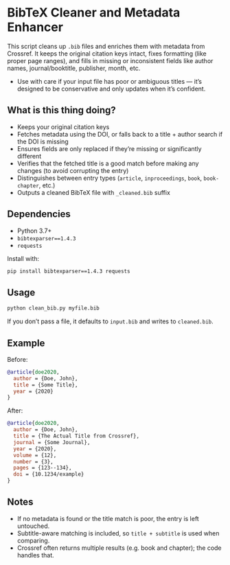 # BibTeX Cleaner and Metadata Enhancer

This script cleans up `.bib` files and enriches them with metadata from Crossref. It keeps the original citation keys intact, fixes formatting (like proper page ranges), and fills in missing or inconsistent fields like author names, journal/booktitle, publisher, month, etc.

* Use with care if your input file has poor or ambiguous titles — it’s designed to be conservative and only updates when it’s confident.

## What is this thing doing?

- Keeps your original citation keys
- Fetches metadata using the DOI, or falls back to a title + author search if the DOI is missing
- Ensures fields are only replaced if they’re missing or significantly different
- Verifies that the fetched title is a good match before making any changes (to avoid corrupting the entry)
- Distinguishes between entry types (`article`, `inproceedings`, `book`, `book-chapter`, etc.)
- Outputs a cleaned BibTeX file with `_cleaned.bib` suffix

## Dependencies

- Python 3.7+
- `bibtexparser==1.4.3`
- `requests`

Install with:

```bash
pip install bibtexparser==1.4.3 requests
````

## Usage

```bash
python clean_bib.py myfile.bib
```

If you don’t pass a file, it defaults to `input.bib` and writes to `cleaned.bib`.

## Example

Before:

```bibtex
@article{doe2020,
  author = {Doe, John},
  title = {Some Title},
  year = {2020}
}
```

After:

```bibtex
@article{doe2020,
  author = {Doe, John},
  title = {The Actual Title from Crossref},
  journal = {Some Journal},
  year = {2020},
  volume = {12},
  number = {3},
  pages = {123--134},
  doi = {10.1234/example}
}
```

## Notes

* If no metadata is found or the title match is poor, the entry is left untouched.
* Subtitle-aware matching is included, so `title + subtitle` is used when comparing.
* Crossref often returns multiple results (e.g. book and chapter); the code handles that.


